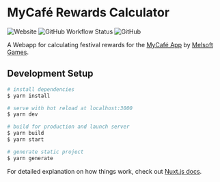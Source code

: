 # MyCafé Rewards Calculator

![Website](https://img.shields.io/website?down_message=offline&up_message=online&url=https%3A%2F%2Fhendrikbl.github.io%2Fmycafe-rewards-calculator%2Fde)
![GitHub Workflow Status](https://img.shields.io/github/workflow/status/hendrikbl/mycafe-rewards-calculator/cd)
![GitHub](https://img.shields.io/github/license/hendrikbl/mycafe-rewards-calculator)

A Webapp for calculating festival rewards for the [MyCafé App](http://melsoft-games.com/game/cafe/) by [Melsoft Games](http://melsoft-games.com/).

## Development Setup

```bash
# install dependencies
$ yarn install

# serve with hot reload at localhost:3000
$ yarn dev

# build for production and launch server
$ yarn build
$ yarn start

# generate static project
$ yarn generate
```

For detailed explanation on how things work, check out [Nuxt.js docs](https://nuxtjs.org).
